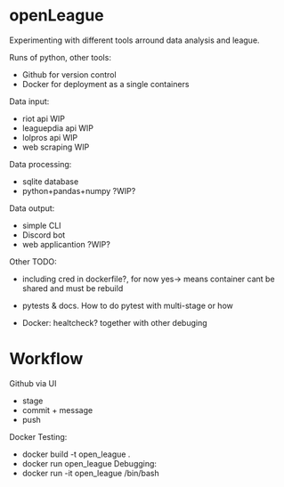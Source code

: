 # openLeague
Experimenting with different tools arround data analysis and league.

Runs of python, other tools:
- Github for version control
- Docker for deployment as a single containers

Data input:
- riot api WIP
- leaguepdia api WIP
- lolpros api WIP
- web scraping WIP

Data processing:
- sqlite database
- python+pandas+numpy ?WIP?

Data output:
- simple CLI
- Discord bot
- web applicantion ?WIP?

Other TODO:
- including cred in dockerfile?, for now yes-> means container cant be shared and must be rebuild
- pytests & docs. How to do pytest with multi-stage or how

- Docker: healtcheck? together with other debuging

# Workflow
Github via UI
- stage
- commit + message
- push

Docker Testing:
- docker build -t open_league .
- docker run open_league
Debugging:
- docker run -it open_league /bin/bash